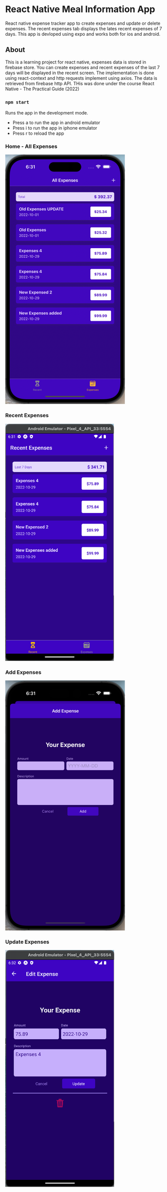 # React Native Meal Information App

React native expense tracker app to create expenses and update or delete expenses.
The recent expenses tab displays the lates recent expenses of 7 days.
This app is devloped using expo and works both for ios and android.

## About

This is a learning project for react native, expenses data is stored in firebase store.
You can create expenses and recent expenses of the last 7 days will be displayed in the recent screen.
The implementation is done using react-context and http requests implement using axios.
The data is retrieved from firebase http API.
THis was done under the course React Native - The Practical Guide (2022)

### `npm start`

Runs the app in the development mode.

- Press a to run the app in android emulator
- Press i to run the app in iphone emulator
- Press r to reload the app

### Home - All Expenses

![](/assets/images/all-expenses.png)

### Recent Expenses

![](/assets/images/recent-expenses.png)

### Add Expenses

![](/assets/images/add-expenses.png)

### Update Expenses

![](/assets/images/update-expenses.png)
